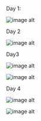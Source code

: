 Day 1:

![image alt](https://github.com/selvap685/Hardware-RTLVerilog/blob/d24a870af80f6d83c2aaef4a31c55f8a02ed0856/docs/day%201/image.jpg)

Day 2

![image alt](https://github.com/selvap685/Hardware-RTLVerilog/blob/ebd4dbe80b3d8fab26bb9fc3e342473c72761032/docs/day%201/Screenshot%20(358).png)

Day3

![image alt](https://github.com/selvap685/Hardware-RTLVerilog/blob/a17db3dcb8fc785d970773a0c0d7d1295e6f9e30/docs/day%201/3.1.png)

![image alt](https://github.com/selvap685/Hardware-RTLVerilog/blob/9481ad9f84b3dafba2c26f6eb15519202f1b1940/docs/day%201/3.6.png)

Day 4

![image alt](https://github.com/selvap685/Hardware-RTLVerilog/blob/5370522bede65bed763a4c67f9a48620e9e8e7d2/docs/day%201/4.1.png)

![image alt](https://github.com/selvap685/Hardware-RTLVerilog/blob/9d64fa55cd82dfabe6fb38ef7f8609a73303781c/docs/day%201/4.2.png)
